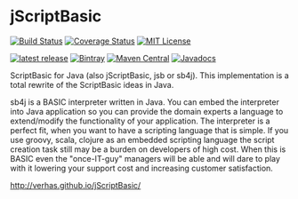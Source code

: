 jScriptBasic
============
[![Build Status](https://travis-ci.org/verhas/jScriptBasic.svg)](https://travis-ci.org/verhas/jScriptBasic) [![Coverage Status](https://img.shields.io/codecov/c/github/verhas/jScriptBasic.svg)](https://codecov.io/github/verhas/jScriptBasic) [![MIT License](http://img.shields.io/badge/license-MIT-green.svg) ](https://github.com/jScriptBasic/jScriptBasic/blob/master/LICENSE)

[![latest release](https://img.shields.io/badge/release%20notes-2.x-yellow.svg)](https://github.com/jScriptBasic/jScriptBasic/blob/release/2.x/doc/release-notes/official.md)
[![Bintray](https://api.bintray.com/packages/jScriptBasic/maven/jScriptBasic-development/images/download.svg)](https://bintray.com/jScriptBasic/maven)
[![Maven Central](https://img.shields.io/maven-central/v/org.jScriptBasic/jScriptBasic-core.svg)](http://search.maven.org/#artifactdetails%7Corg.jScriptBasic%7CjScriptBasic-core%7C2.8.47%7C)
[![Javadocs](http://www.javadoc.io/badge/org.jScriptBasic/jScriptBasic-core.svg?color=red)](http://www.javadoc.io/doc/org.jScriptBasic/jScriptBasic-core)

ScriptBasic for Java (also jScriptBasic, jsb or sb4j). This implementation is a total rewrite of the ScriptBasic ideas in Java.

sb4j is a BASIC interpreter written in Java. You can embed the interpreter into Java application so you can provide the domain
experts a language to extend/modify the functionality of your application. The interpreter is a perfect fit, when you want to have
a scripting language that is simple. If you use groovy, scala, clojure as an embedded scripting language the script creation task
still may be a burden on developers of high cost. When this is BASIC even the "once-IT-guy" managers will be able and will dare to
play with it lowering your support cost and increasing customer satisfaction.

http://verhas.github.io/jScriptBasic/
